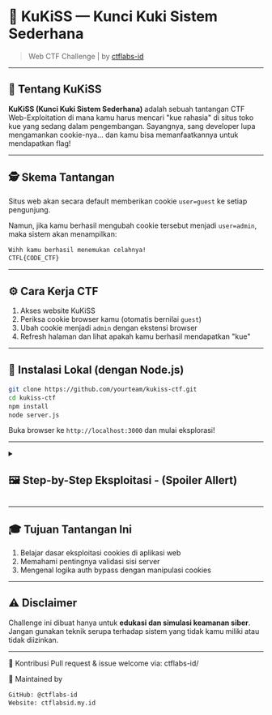 # 🍪 KuKiSS — Kunci Kuki Sistem Sederhana

> Web CTF Challenge | by [ctflabs-id](https://github.com/ctflabs-id)


---

## 🎯 Tentang KuKiSS

**KuKiSS (Kunci Kuki Sistem Sederhana)** adalah sebuah tantangan CTF Web-Exploitation di mana kamu harus mencari "kue rahasia" di situs toko kue yang sedang dalam pengembangan. Sayangnya, sang developer lupa mengamankan cookie-nya... dan kamu bisa memanfaatkannya untuk mendapatkan flag!

---

## 🕵️ Skema Tantangan

Situs web akan secara default memberikan cookie `user=guest` ke setiap pengunjung.

Namun, jika kamu berhasil mengubah cookie tersebut menjadi `user=admin`, maka sistem akan menampilkan:

```html
Wihh kamu berhasil menemukan celahnya!
CTFL{CODE_CTF}
```

---

## ⚙️ Cara Kerja CTF

1. Akses website KuKiSS
2. Periksa cookie browser kamu (otomatis bernilai `guest`)
3. Ubah cookie menjadi `admin` dengan ekstensi browser
4. Refresh halaman dan lihat apakah kamu berhasil mendapatkan "kue"

---

## 🚀 Instalasi Lokal (dengan Node.js)

```bash
git clone https://github.com/yourteam/kukiss-ctf.git
cd kukiss-ctf
npm install
node server.js
```

Buka browser ke `http://localhost:3000` dan mulai eksplorasi!

---

<details><summary><h2> 🖼️ Step-by-Step Eksploitasi - (Spoiler Allert)</h2></summary>


1. Masuk ke halaman utama&#x20;
<img src="./assets/KuKISS-1.png"></img>
2. Gunakan ekstensi seperti Cookie Editor
<img src="./assets/KuKISS-2.png"></img>
3. Ubah nilai cookie dari `guest` ke `admin`&#x20;
<img src="./assets/KuKISS-3.png"></img>
4. Refesh page
<img src="./assets/KuKISS-4.png"></img>
</details>


---

## 🎓 Tujuan Tantangan Ini

1. Belajar dasar eksploitasi cookies di aplikasi web
2. Memahami pentingnya validasi sisi server
3. Mengenal logika auth bypass dengan manipulasi cookies

---

## ⚠️ Disclaimer

Challenge ini dibuat hanya untuk **edukasi dan simulasi keamanan siber**. Jangan gunakan teknik serupa terhadap sistem yang tidak kamu miliki atau tidak diizinkan.

---
🤝 Kontribusi Pull request & issue welcome via: ctflabs-id/

🧠 Maintained by

    GitHub: @ctflabs-id
    Website: ctflabsid.my.id

